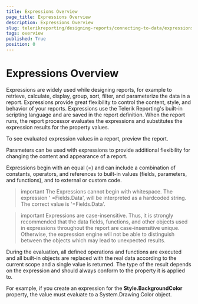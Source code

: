 ```yaml
---
title: Expressions Overview
page_title: Expressions Overview
description: Expressions Overview
slug: telerikreporting/designing-reports/connecting-to-data/expressions/overview
tags: overview
published: True
position: 0
---
```


# Expressions Overview



Expressions are widely used while designing reports, for example to         retrieve, calculate, display, group, sort, filter, and parameterize the         data in a report. Expressions provide great flexibility to control the         content, style, and behavior of your reports. Expressions use the Telerik         Reporting's built-in scripting language and are saved in the report         definition. When the report runs, the report processor evaluates the         expressions and substitutes the expression results for the property values.

To see evaluated expression values in a report, preview the report.

Parameters can be used with expressions to provide additional         flexibility for changing the content and appearance of a report.

Expressions begin with an equal (=) and can include a combination         of constants, operators, and references to built-in values (fields, parameters,         and functions), and to external or custom code.

>important The Expressions cannot begin with whitespace. The expression ' =Fields.Data', will be interpreted as a hardcoded string.           The correct value is '=Fields.Data'.         

>important Expressions are case-insensitive. Thus, it is strongly recommended that the data fields, functions,           and other objects used in expressions throughout the report are case-insensitive unique. Otherwise,            the expression engine will not be able to distinguish between the objects which may lead to unexpected results.         

During the evaluation, all defined operations and functions are         executed and all built-in objects are replaced with the real data according         to the current scope and a single value is returned. The type of the         result depends on the expression and should always conform to the property         it is applied to.

For example, if you create an expression for the __Style.BackgroundColor__          property, the value must evaluate to a System.Drawing.Color object.


